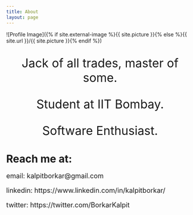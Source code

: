 ```yaml
---
title: About
layout: page
---
```

![Profile Image]({% if site.external-image %}{{ site.picture }}{% else %}{{ site.url }}/{{ site.picture }}{% endif %})

<font size = "6">
<p style="text-align: center;">Jack of all trades, master of some.</p>
<p style="text-align: center;">Student at IIT Bombay.</p>
<p style="text-align: center;">Software Enthusiast.</p>
</font>


# Reach me at:
<font size = "4">
<p> email: kalpitborkar@gmail.com </p>
<p> linkedin: https://www.linkedin.com/in/kalpitborkar/ </p>
<p> twitter: https://twitter.com/BorkarKalpit </p>
</font>



